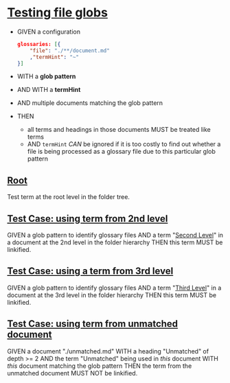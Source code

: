 # [Testing file globs](#testing-file-globs)

-   GIVEN a configuration

    ```json
    glossaries: [{
        "file": "./**/document.md"
        ,"termHint": "~"
    }]
    ```

-   WITH a **glob pattern**

-   AND WITH a **termHint**

-   AND multiple documents matching the glob pattern

-   THEN

    -   all terms and headings in those documents MUST be treated like terms
    -   AND `termHint` _CAN_ be ignored if it is too costly to find out whether a file is being processed as a glossary file due to this particular glob pattern

## [Root](#root)

Test term at the root level in the folder tree.

## [Test Case: using term from 2nd level](#test-case-using-term-from-2nd-level)

GIVEN a glob pattern to identify glossary files
AND a term "[Second Level][1]" in a document at the 2nd level in the folder hierarchy
THEN this term MUST be linkified.

## [Test Case: using a term from 3rd level](#test-case-using-a-term-from-3rd-level)

GIVEN a glob pattern to identify glossary files
AND a term "[Third Level][2]" in a document at the 3rd level in the folder hierarchy
THEN this term MUST be linkified.

## [Test Case: using term from unmatched document](#test-case-using-term-from-unmatched-document)

GIVEN a document "./unmatched.md"
WITH a heading "Unmatched" of depth >= 2
AND the term "Unmatched" being used in _this_ document
WITH _this_ document matching the glob pattern
THEN the term from the unmatched document MUST NOT be linkified.

[1]: ./2nd/document.md#second-level "Term at the second level in the folder hierarchy."

[2]: ./2nd/3rd/document.md#third-level "Term at the third level in the folder hierarchy."

